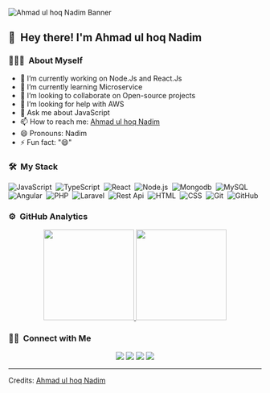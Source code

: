 
![Ahmad ul hoq Nadim Banner]([https://media-exp1.licdn.com/dms/image/C5616AQFdkfQ8OkrC3A/profile-displaybackgroundimage-shrink_200_800/0/1649236971869?e=1654732800&v=beta&t=bYg7mPHUk__B1Ri8sS_iOZg4CtIrBcGctcExQSUUFTM](https://media.licdn.com/dms/image/C4D03AQEhXohoVkjoxA/profile-displayphoto-shrink_200_200/0/1655797622014?e=1678924800&v=beta&t=KkQibzj42Ark5VpX0qa0SOAI7VIvO45_aGYwChwyaO4))


## 👋 &nbsp;Hey there! I'm Ahmad ul hoq Nadim

### 👨🏻‍💻 &nbsp;About Myself

- 🔭 I’m currently working on Node.Js and React.Js
- 🌱 I’m currently learning Microservice
- 👯 I’m looking to collaborate on Open-source projects
- 🤔 I’m looking for help with AWS
- 💬 Ask me about JavaScript
- 📫 How to reach me: [Ahmad ul hoq Nadim](https://www.linkedin.com/in/ahmad-ul-hoq-nadim-97658bab/)
- 😄 Pronouns: Nadim
- ⚡ Fun fact: "😄"



### 🛠 &nbsp;My Stack

![JavaScript](https://img.shields.io/badge/-JavaScript-05122A?style=flat&logo=javascript)&nbsp;
![TypeScript](https://img.shields.io/badge/-TypeScript-05122A?style=flat&logo=typescript)&nbsp;
![React](https://img.shields.io/badge/-React-05122A?style=flat&logo=react)&nbsp;
![Node.js](https://img.shields.io/badge/-Node.js-05122A?style=flat&logo=node.js)&nbsp;
![Mongodb](https://img.shields.io/badge/-Mongodb-05122A?style=flat&logo=mongodb)&nbsp;
![MySQL](https://img.shields.io/badge/-MySQL-05122A?style=flat&logo=mysql)&nbsp;
![Angular](https://img.shields.io/badge/-Angular-05122A?style=flat&logo=angular)&nbsp;
![PHP](https://img.shields.io/badge/-PHP-05122A?style=flat&logo=php)&nbsp;
![Laravel](https://img.shields.io/badge/-Laravel-05122A?style=flat&logo=laravel)&nbsp;
![Rest Api](https://img.shields.io/badge/-RestApi-05122A?style=flat&logo=restapi)&nbsp;
![HTML](https://img.shields.io/badge/-HTML-05122A?style=flat&logo=HTML5)&nbsp;
![CSS](https://img.shields.io/badge/-CSS-05122A?style=flat&logo=CSS3&logoColor=1572B6)&nbsp;
![Git](https://img.shields.io/badge/-Git-05122A?style=flat&logo=git)&nbsp;
![GitHub](https://img.shields.io/badge/-GitHub-05122A?style=flat&logo=github)&nbsp;

### ⚙️ &nbsp;GitHub Analytics

<p align="center">
<a href="https://github.com/ahmnadim">
  <img height="180em" src="https://github-readme-stats-eight-theta.vercel.app/api?username=ahmnadim&show_icons=true&theme=algolia&include_all_commits=true&count_private=true"/>
  <img height="180em" src="https://github-readme-stats-eight-theta.vercel.app/api/top-langs/?username=ahmnadim&layout=compact&langs_count=8&theme=algolia"/>
</a>
</p>

### 🤝🏻 &nbsp;Connect with Me

<p align="center">
<a href="https://www.linkedin.com/in/ahmad-ul-hoq-nadim-97658bab/"><img src="https://img.shields.io/badge/-Ahmad%20ul%20hoq%20Nadim-0077B5?style=flat&logo=Linkedin&logoColor=white"/></a>
<a href="mailto:ahmnadim.2018@gmail.com"><img src="https://img.shields.io/badge/-ahmnadim.2018@gmail.com-D14836?style=flat&logo=Gmail&logoColor=white"/></a>
<a href="https://www.instagram.com/ahmad_ul_hoq_nadim/"><img src="https://img.shields.io/badge/-@Ahm_nadim-E4405F?style=flat&logo=Instagram&logoColor=white"/></a>
<a href="https://www.facebook.com/nadim.ahmadulhoq/"><img src="https://img.shields.io/badge/-@Ahmad ul hoq Nadim-1877F2?style=flat&logo=Facebook&logoColor=white"/></a>
</p>

-----
Credits: [Ahmad ul hoq Nadim](https://github.com/ahmnadim)



